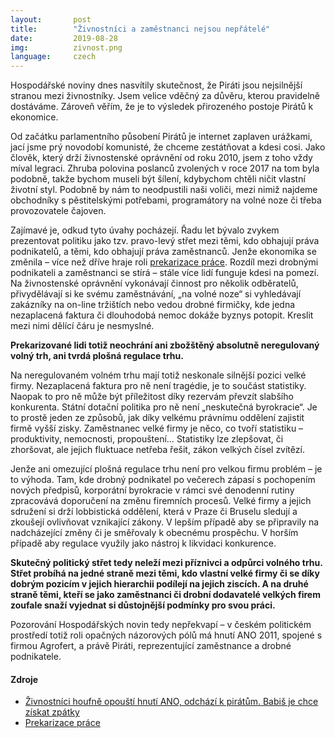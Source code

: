 ```yaml
---
layout:       post
title:        "Živnostníci a zaměstnanci nejsou nepřátelé"
date:         2019-08-28
img:          zivnost.png
language:     czech
---
```


Hospodářské noviny dnes nasvítily skutečnost, že Piráti jsou nejsilnější stranou mezi živnostníky. Jsem velice vděčný za důvěru, kterou pravidelně dostáváme. Zároveň věřím, že je to výsledek přirozeného postoje Pirátů k ekonomice.

<!--more-->

Od začátku parlamentního působení Pirátů je internet zaplaven urážkami, jací jsme prý novodobí komunisté, že chceme zestátňovat a kdesi cosi. Jako člověk, který drží živnostenské oprávnění od roku 2010, jsem z toho vždy míval legraci. Zhruba polovina poslanců zvolených v roce 2017 na tom byla podobně, takže bychom museli být šílení, kdybychom chtěli ničit vlastní životní styl. Podobně by nám to neodpustili naši voliči, mezi nimiž najdeme obchodníky s pěstitelskými potřebami, programátory na volné noze či třeba provozovatele čajoven.

Zajímavé je, odkud tyto úvahy pocházejí. Řadu let bývalo zvykem prezentovat politiku jako tzv. pravo-levý střet mezi těmi, kdo obhajují práva podnikatelů, a těmi, kdo obhajují práva zaměstnanců. Jenže ekonomika se změnila – více než dříve hraje roli [prekarizace práce](https://cs.wikipedia.org/wiki/Prekarizace). Rozdíl mezi drobnými podnikateli a zaměstnanci se stírá – stále více lidí funguje kdesi na pomezí. Na živnostenské oprávnění vykonávají činnost pro několik odběratelů, přivydělávají si ke svému zaměstnávání, „na volné noze“ si vyhledávají zakázníky na on-line tržištích nebo vedou drobné firmičky, kde jedna nezaplacená faktura či dlouhodobá nemoc dokáže byznys potopit. Kreslit mezi nimi dělící čáru je nesmyslné.

**Prekarizované lidi totiž neochrání ani zbožštěný absolutně neregulovaný volný trh, ani tvrdá plošná regulace trhu.**

Na neregulovaném volném trhu mají totiž neskonale silnější pozici velké firmy. Nezaplacená faktura pro ně není tragédie, je to součást statistiky. Naopak to pro ně může být příležitost díky rezervám převzít slabšího konkurenta. Státní dotační politika pro ně není „neskutečná byrokracie“. Je to prostě jeden ze způsobů, jak díky velkému právnímu oddělení zajistit firmě vyšší zisky. Zaměstnanec velké firmy je něco, co tvoří statistiku – produktivity, nemocnosti, propouštení… Statistiky lze zlepšovat, či zhoršovat, ale jejich fluktuace netřeba řešit, zákon velkých čísel zvítězí.

Jenže ani omezující plošná regulace trhu není pro velkou firmu problém – je to výhoda. Tam, kde drobný podnikatel po večerech zápasí s pochopením nových předpisů, korporátní byrokracie v rámci své denodenní rutiny zpracovává doporučení na změnu firemních procesů. Velké firmy a jejich sdružení si drží lobbistická oddělení, která v Praze či Bruselu sledují a zkoušejí ovlivňovat vznikající zákony. V lepším případě aby se připravily na nadcházející změny či je směřovaly k obecnému prospěchu. V horším případě aby regulace využily jako nástroj k likvidaci konkurence.

**Skutečný politický střet tedy neleží mezi příznivci a odpůrci volného trhu. Střet probíhá na jedné straně mezi těmi, kdo vlastní velké firmy či se díky dobrým pozicím v jejich hierarchii podílejí na jejich ziscích. A na druhé straně těmi, kteří se jako zaměstnanci či drobní dodavatelé velkých firem zoufale snaží vyjednat si důstojnější podmínky pro svou práci.**

Pozorování Hospodářských novin tedy nepřekvapí – v českém politickém prostředí totiž roli opačných názorových pólů má hnutí ANO 2011, spojené s firmou Agrofert, a právě Piráti, reprezentující zaměstnance a drobné podnikatele.

#### Zdroje
* [Živnostníci houfně opouští hnutí ANO, odchází k pirátům. Babiš je chce získat zpátky](https://archiv.ihned.cz/c1-66630940-zivnostnici-houfne-opousti-hnuti-ano-odchazi-k-piratum-babis-je-chce-ziskat-zpatky)
* [Prekarizace práce](https://cs.wikipedia.org/wiki/Prekarizace)

